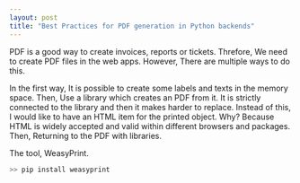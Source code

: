 ```yaml
---
layout: post
title: "Best Practices for PDF generation in Python backends"
---
```


PDF is a good way to create invoices, reports or tickets. Threfore, We need to create PDF files in the web apps. However, There are multiple ways to do this.

In the first way, It is possible to create some labels and texts in the memory space. Then, Use a library which creates an PDF from it. It is strictly connected to the library and then it makes harder to replace. Instead of this, I would like to have an HTML item for the printed object. Why? Because HTML is widely accepted and valid within different browsers and packages. Then, Returning to the PDF with libraries.

The tool, WeasyPrint.

```python
>> pip install weasyprint
```

